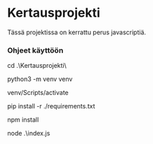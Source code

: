 ﻿# Kertausprojekti
Tässä projektissa on kerrattu perus javascriptiä.

### Ohjeet käyttöön

cd .\Kertausprojekti\

python3 -m venv venv

venv/Scripts/activate

pip install -r ./requirements.txt

npm install

node .\index.js
